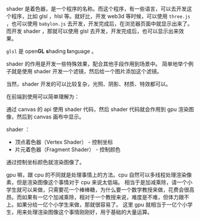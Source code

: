 
shader 是着色器，是一个程序的名称。而这个程序，有一些语言，可以去开发这个程序，比如 glsl ，hlsl 等。就好比，开发 web3d 等时候，可以使用 `three.js` ，也可以使用 `babylon.js` 去开发，开发完成后，在浏览器页面中就显示出来了。而开发 shader ，那就可以使用 glsl 去开发，开发完成后，也可以显示出来效果。

`glsl` 是 open**GL** **s**hading **l**anguage 。

shader 的作用是开发一些特殊效果，配合其他手段作用到场景中。
简单地举个例子就是使用 shader 开发一个滤镜，然后给一个图片添加这个滤镜。

当然，shader 开发的可以比较复杂，光照、阴影、材质、特效都可以。

在前端到使用可以简单理解为：

通过 canvas 的 api 使用 shader 代码，然后 shader 代码就会作用到 gpu 渲染图像，然后到 canvas 画布中显示。

shader ：
- 顶点着色器（Vertex Shader） - 控制坐标
- 片元着色器（Fragment Shader） - 控制颜色

通过控制坐标颜色就渲染图像了。


gpu 嘛，跟 cpu 的不同就是处理事情上的方法。cpu 自然可以多线程处理渲染像素，但是渲染图像这个事情对于 cpu 来说太低端。
相当于是加减乘除，请一个小学生就可以来做，只需要花一个棒棒糖，为什么要一个数学教授来做，花费会很高昂。而如果有一亿个加减乘除，相对于一个教授来说，难度是不难，但体力跟不上。如果分给一亿个小学生来做，那就很容易了。
这里 gpu 就相当于一亿个小学生，用来处理渲染图像这个事情刚刚好，用于基础的大量运算。

